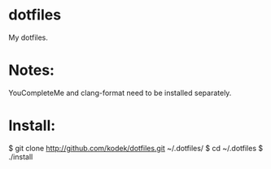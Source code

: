 # dotfiles
My dotfiles.
# Notes:
YouCompleteMe and clang-format need to be installed separately.

# Install:
$ git clone http://github.com/kodek/dotfiles.git ~/.dotfiles/
$ cd ~/.dotfiles
$ ./install
